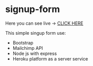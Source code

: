 # signup-form
Here you can see live -> <a href="https://young-hollows-37632.herokuapp.com/">CLICK HERE</a>

This simple singup form use:
<ul>
  <li>Bootstrap</li>
  <li>Mailchimp API</li>
  <li>Node js with express</li>
  <li>Heroku platform as a server service</li>
</ul>
